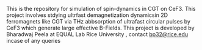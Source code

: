 This is the repository for simulation of spin-dynamics in CGT on CeF3. This project involves stdying ultrfast demagnetization dynamicsin 2D ferromagnets like CGT via THz abbsorption of ultrafast circular pulses by CeF3 which generate large effective B-Fields. This project is developed by Bharadwaj Peela at EQUAL Lab Rice University , contact bp32@rice.edu incase of any queries
